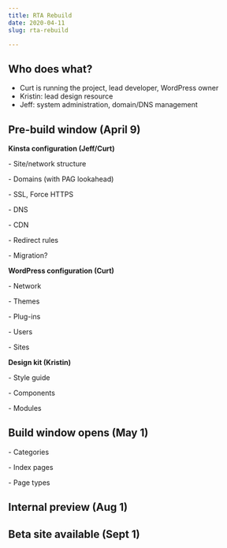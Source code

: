 ```yaml
---
title: RTA Rebuild
date: 2020-04-11
slug: rta-rebuild

---
```

## Who does what?

* Curt is running the project, lead developer, WordPress owner
* Kristin: lead design resource
* Jeff: system administration, domain/DNS management

## Pre-build window (April 9)

**Kinsta configuration (Jeff/Curt)**

\- Site/network structure

\- Domains (with PAG lookahead)

\- SSL, Force HTTPS

\- DNS

\- CDN

\- Redirect rules

\- Migration?

**WordPress configuration (Curt)**

\- Network

\- Themes

\- Plug-ins

\- Users

\- Sites

**Design kit (Kristin)**

\- Style guide

\- Components

\- Modules

## Build window opens (May 1)

\- Categories

\- Index pages

\- Page types

## Internal preview (Aug 1)

## Beta site available (Sept 1)

```bash
```